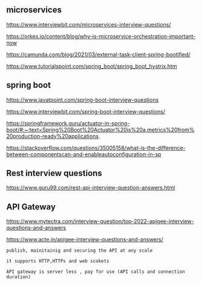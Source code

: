 ## microservices
https://www.interviewbit.com/microservices-interview-questions/

https://orkes.io/content/blog/why-is-microservice-orchestration-important-now

https://camunda.com/blog/2021/03/external-task-client-spring-bootified/

https://www.tutorialspoint.com/spring_boot/spring_boot_hystrix.htm

## spring boot
https://www.javatpoint.com/spring-boot-interview-questions

https://www.interviewbit.com/spring-boot-interview-questions/

https://springframework.guru/actuator-in-spring-boot/#:~:text=Spring%20Boot%20Actuator%20is%20a,metrics%20from%20production-ready%20applications.

https://stackoverflow.com/questions/35005158/what-is-the-difference-between-componentscan-and-enableautoconfiguration-in-sp

## Rest interview questions
https://www.guru99.com/rest-api-interview-question-answers.html

## API Gateway
https://www.mytectra.com/interview-question/top-2022-apigee-interview-questions-and-answers

https://www.acte.in/apigee-interview-questions-and-answers/

    publish, mainitainig and securing the API at any scale

    it supports HTTP,HTTPs and web scokets
    
    API gateway is server less , pay for use (API calls and connection duration)
